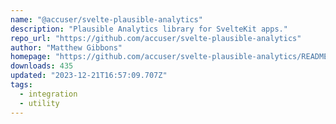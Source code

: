 ```yaml
---
name: "@accuser/svelte-plausible-analytics"
description: "Plausible Analytics library for SvelteKit apps."
repo_url: "https://github.com/accuser/svelte-plausible-analytics"
author: "Matthew Gibbons"
homepage: "https://github.com/accuser/svelte-plausible-analytics/README.md"
downloads: 435
updated: "2023-12-21T16:57:09.707Z"
tags: 
  - integration
  - utility
---
```

